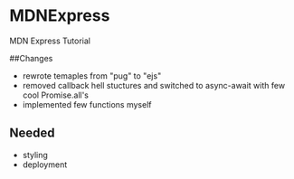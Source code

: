 # MDNExpress
MDN Express Tutorial

##Changes
- rewrote temaples from "pug" to "ejs"
- removed callback hell stuctures and switched to async-await with few cool Promise.all's
- implemented few functions myself

## Needed
- styling
- deployment

